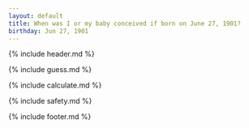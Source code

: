 ```yaml
---
layout: default
title: When was I or my baby conceived if born on June 27, 1901?
birthday: Jun 27, 1901
---
```


{% include header.md %}

{% include guess.md %}

{% include calculate.md %}

{% include safety.md %}

{% include footer.md %}



